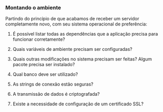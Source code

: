 ### Montando o ambiente

Partindo do princípio de que acabamos de receber um servidor completamente novo, com seu sistema operacional de preferência:

1. É possível listar todas as dependências que a aplicação precisa para funcionar corretamente? 

2. Quais variáveis de ambiente precisam ser configuradas?

3. Quais outras modificações no sistema precisam ser feitas? Algum pacote precisa ser instalado?

4. Qual banco deve ser utilizado?

5. As strings de conexão estão seguras?

6. A transmissão de dados é criptografada?

7. Existe a necessidade de configuração de um certificado SSL?

   
